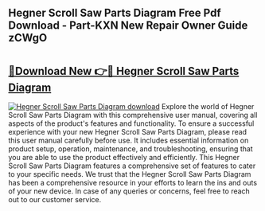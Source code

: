 ## Hegner Scroll Saw Parts Diagram Free Pdf Download - Part-KXN New Repair Owner Guide zCWgO

# <h2><a href="http://dfuajr4.blite.top/?on=Hegner+Scroll+Saw+Parts+Diagram">🔗Download New 👉🔴 Hegner Scroll Saw Parts Diagram</a></h2>

[![Hegner Scroll Saw Parts Diagram download](https://i.imgur.com/lujVjoI.png)](http://dfuajr4.blite.top/?on=Hegner+Scroll+Saw+Parts+Diagram)
Explore the world of Hegner Scroll Saw Parts Diagram with this comprehensive user manual, covering all aspects of the product's features and functionality. To ensure a successful experience with your new Hegner Scroll Saw Parts Diagram, please read this user manual carefully before use. It includes essential information on product setup, operation, maintenance, and troubleshooting, ensuring that you are able to use the product effectively and efficiently. This Hegner Scroll Saw Parts Diagram features a comprehensive set of features to cater to your specific needs. We trust that the Hegner Scroll Saw Parts Diagram has been a comprehensive resource in your efforts to learn the ins and outs of your new device. In case of any queries or concerns, feel free to reach out to our customer service.
